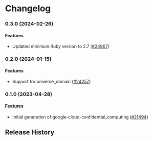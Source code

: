 # Changelog

### 0.3.0 (2024-02-26)

#### Features

* Updated minimum Ruby version to 2.7 ([#24867](https://github.com/googleapis/google-cloud-ruby/issues/24867)) 

### 0.2.0 (2024-01-15)

#### Features

* Support for universe_domain ([#24257](https://github.com/googleapis/google-cloud-ruby/issues/24257)) 

### 0.1.0 (2023-04-28)

#### Features

* Initial generation of google-cloud-confidential_computing ([#21494](https://github.com/googleapis/google-cloud-ruby/issues/21494)) 

## Release History
